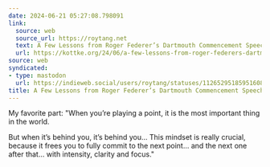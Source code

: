 ```yaml
---
date: 2024-06-21 05:27:08.798091
link:
  source: web
  source_url: https://roytang.net
  text: A Few Lessons from Roger Federer’s Dartmouth Commencement Speech
  url: https://kottke.org/24/06/a-few-lessons-from-roger-federers-dartmouth-commencement-speech
source: web
syndicated:
- type: mastodon
  url: https://indieweb.social/users/roytang/statuses/112652951859516081
title: A Few Lessons from Roger Federer’s Dartmouth Commencement Speech
---
```


My favorite part: "When you’re playing a point, it is the most important thing in the world.

But when it’s behind you, it’s behind you… This mindset is really crucial, because it frees you to fully commit to the next point… and the next one after that… with intensity, clarity and focus."